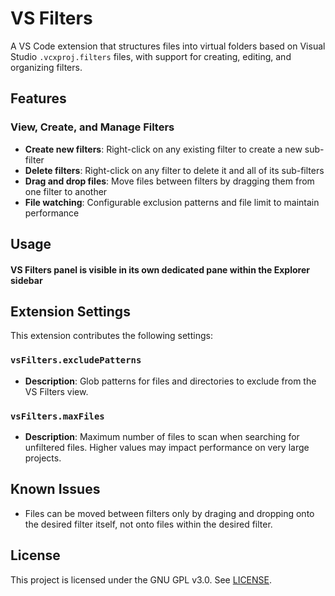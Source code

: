 # VS Filters

A VS Code extension that structures files into virtual folders based on Visual Studio `.vcxproj.filters` files, with support for creating, editing, and organizing filters.

## Features

### View, Create, and Manage Filters
- **Create new filters**: Right-click on any existing filter to create a new sub-filter
- **Delete filters**: Right-click on any filter to delete it and all of its sub-filters
- **Drag and drop files**: Move files between filters by dragging them from one filter to another
- **File watching**: Configurable exclusion patterns and file limit to maintain performance

## Usage

#### VS Filters panel is visible in its own dedicated pane within the Explorer sidebar 

## Extension Settings

This extension contributes the following settings:

### `vsFilters.excludePatterns`
- **Description**: Glob patterns for files and directories to exclude from the VS Filters view.

### `vsFilters.maxFiles`
- **Description**: Maximum number of files to scan when searching for unfiltered files. Higher values may impact performance on very large projects.

## Known Issues
- Files can be moved between filters only by draging and dropping onto the desired filter itself, not onto files within the desired filter.

## License

This project is licensed under the GNU GPL v3.0. See [LICENSE](LICENSE).
